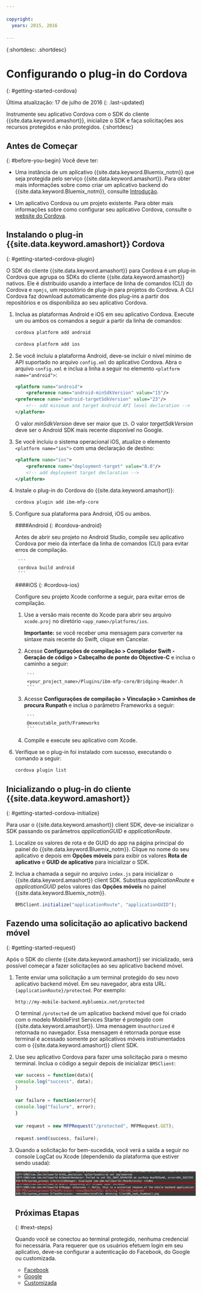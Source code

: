 ```yaml
---

copyright:
  years: 2015, 2016
  
---
```

{:shortdesc: .shortdesc}

# Configurando o plug-in do Cordova
{: #getting-started-cordova}

Última atualização: 17 de julho de 2016
{: .last-updated}

Instrumente seu aplicativo Cordova com o SDK do cliente {{site.data.keyword.amashort}}, inicialize o SDK e faça solicitações aos
recursos protegidos e não protegidos.
{:shortdesc}

## Antes de Começar
{: #before-you-begin}
Você deve ter:
* Uma instância de um aplicativo {{site.data.keyword.Bluemix_notm}} que seja protegida pelo serviço {{site.data.keyword.amashort}}. Para obter mais informações sobre como criar um aplicativo backend do {{site.data.keyword.Bluemix_notm}}, consulte [Introdução](index.html).

* Um aplicativo Cordova ou um projeto existente. Para obter mais informações sobre como configurar seu aplicativo Cordova, consulte o [website do Cordova](https://cordova.apache.org/).

## Instalando o plug-in {{site.data.keyword.amashort}} Cordova
{: #getting-started-cordova-plugin}

O SDK do cliente {{site.data.keyword.amashort}} para Cordova é um plug-in Cordova que agrupa os SDKs do cliente
{{site.data.keyword.amashort}} nativos. Ele é distribuído usando a interface de linha de comandos (CLI) do Cordova e `npmjs`, um repositório de plug-in para projetos do Cordova. A CLI Cordova faz download automaticamente dos plug-ins a partir dos repositórios e os disponibiliza ao seu aplicativo Cordova.

1. Inclua as plataformas Android e iOS em seu aplicativo Cordova. Execute um ou ambos os comandos a seguir a partir da linha de comandos:

	```Bash
	cordova platform add android
	```

	```Bash
	cordova platform add ios
	```

2. Se você incluiu a plataforma Android, deve-se incluir o nível mínimo de API suportado no arquivo `config.xml` do aplicativo Cordova. Abra
o arquivo `config.xml` e inclua a linha a seguir no elemento `<platform
name="android">`:

	```XML
	<platform name="android">  
		<preference name="android-minSdkVersion" value="15"/>
  	<preference name="android-targetSdkVersion" value="23"/>
		<!-- add minimum and target Android API level declaration -->
	</platform>
	```

	O valor *minSdkVersion* deve ser maior que `15`. O valor *targetSdkVersion* deve ser o Android SDK mais recente disponível no Google.

3. Se você incluiu o sistema operacional iOS, atualize o elemento `<platform name="ios">` com uma declaração de destino:

	```XML
	<platform name="ios">
		<preference name="deployment-target" value="8.0"/>
		<!-- add deployment target declaration -->
	</platform>
	```

4. Instale o plug-in do Cordova do {{site.data.keyword.amashort}}:

 	```Bash
	cordova plugin add ibm-mfp-core
	```

5. Configure sua plataforma para Android, iOS ou ambos.

	####Android
	{: #cordova-android}

	Antes de abrir seu projeto no Android Studio, compile seu aplicativo Cordova
por meio da interface da linha de comandos (CLI) para evitar erros de compilação.

		```
		cordova build android
		```

	####iOS
	{: #cordova-ios}

	Configure seu projeto Xcode conforme a seguir, para evitar erros de compilação.

	1. Use a versão mais recente do Xcode para abrir seu arquivo `xcode.proj` no diretório `<app_name>/platforms/ios`.

		**Importante:** se você receber uma mensagem para converter na sintaxe mais recente do Swift, clique em Cancelar.

	2. Acesse **Configurações de compilação > Compilador Swift - Geração de código > Cabeçalho de ponte do Objective-C** e
inclua o caminho a seguir:

			```
			<your_project_name>/Plugins/ibm-mfp-core/Bridging-Header.h
			```

	3. Acesse **Configurações de compilação > Vinculação > Caminhos de procura Runpath** e inclua o parâmetro Frameworks a seguir:

			```
			@executable_path/Frameworks
			```

	4. Compile e execute seu aplicativo com Xcode.

6. Verifique se o plug-in foi instalado com sucesso, executando o comando a seguir:

	```Bash
	cordova plugin list
	```

## Inicializando o plug-in do cliente {{site.data.keyword.amashort}}
{: #getting-started-cordova-initialize}

Para usar o {{site.data.keyword.amashort}} client SDK, deve-se inicializar o SDK passando os parâmetros *applicationGUID* e *applicationRoute*.

1. Localize os valores de rota e de GUID do app na página principal do painel do {{site.data.keyword.Bluemix_notm}}. Clique no nome do seu aplicativo e depois em **Opções móveis** para exibir os valores **Rota de aplicativo** e **GUID de aplicativo** para inicializar o SDK.

3. Inclua a chamada a seguir no arquivo `index.js` para inicializar o {{site.data.keyword.amashort}} client SDK. Substitua
*applicationRoute* e *applicationGUID* pelos valores das
**Opções móveis** no painel
{{site.data.keyword.Bluemix_notm}}.

	```JavaScript
	BMSClient.initialize("applicationRoute", "applicationGUID");
	```

## Fazendo uma solicitação ao aplicativo backend móvel
{: #getting-started-request}

Após o SDK do cliente {{site.data.keyword.amashort}} ser inicializado, será possível começar a fazer solicitações ao seu aplicativo
backend móvel.

1. Tente enviar uma solicitação a um terminal protegido do seu novo aplicativo backend móvel. Em seu navegador, abra esta URL: `{applicationRoute}/protected`. Por exemplo:

	```
	http://my-mobile-backend.mybluemix.net/protected
	```

	O terminal `/protected` de um aplicativo backend móvel que foi criado com o modelo MobileFirst Services Starter é protegido com {{site.data.keyword.amashort}}. Uma mensagem `Unauthorized` é retornada no navegador. Essa mensagem é retornada porque esse terminal é acessado somente por aplicativos móveis instrumentados com o {{site.data.keyword.amashort}} client SDK.

1. Use seu aplicativo Cordova para fazer uma solicitação para o mesmo terminal. Inclua o código a seguir depois de inicializar `BMSClient`:

	```Javascript
	var success = function(data){
	console.log("success", data);
	}

	var failure = function(error){
	console.log("failure", error);
	}

	var request = new MFPRequest("/protected", MFPRequest.GET);

	request.send(success, failure);
	```

1. Quando a solicitação for bem-sucedida, você verá a saída a seguir no console LogCat ou Xcode (dependendo da plataforma que estiver sendo usada):

	![image](images/getting-started-android-success.png)

	## Próximas Etapas
	{: #next-steps}

	Quando você se conectou ao terminal protegido, nenhuma credencial foi necessária. Para requerer que os usuários efetuem login em seu aplicativo, deve-se configurar a autenticação do Facebook, do Google ou customizada.
	* [Facebook](facebook-auth-cordova.html)
	* [Google](google-auth-cordova.html)
	* [Customizada](custom-auth-cordova.html)
